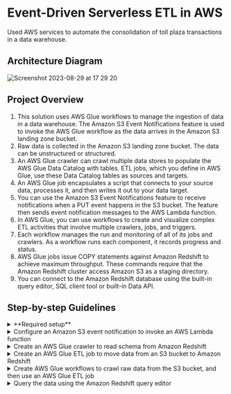 # Event-Driven Serverless ETL in AWS
Used AWS services to automate the consolidation of toll plaza transactions in a data warehouse.

## Architecture Diagram

![Screenshot 2023-08-29 at 17 29 20](https://github.com/martins-jean/Event-Driven-Serverless-ETL-in-AWS/assets/118685801/729e6e8f-2662-4a56-82da-a90a5b956eb4)

## Project Overview
1. This solution uses AWS Glue workflows to manage the ingestion of data in a data warehouse. The Amazon S3 Event Notifications feature is used to invoke the AWS Glue workflow as the data arrives in the Amazon S3 landing zone bucket.
2. Raw data is collected in the Amazon S3 landing zone bucket. The data can be unstructured or structured.
3. An AWS Glue crawler can crawl multiple data stores to populate the AWS Glue Data Catalog with tables. ETL jobs, which you define in AWS Glue, use these Data Catalog tables as sources and targets.
4. An AWS Glue job encapsulates a script that connects to your source data, processes it, and then writes it out to your data target.
5. You can use the Amazon S3 Event Notifications feature to receive notifications when a PUT event happens in the S3 bucket. The feature then sends event notification messages to the AWS Lambda function.
6. In AWS Glue, you can use workflows to create and visualize complex ETL activities that involve multiple crawlers, jobs, and triggers.
7. Each workflow manages the run and monitoring of all of its jobs and crawlers. As a workflow runs each component, it records progress and status.
8. AWS Glue jobs issue COPY statements against Amazon Redshift to achieve maximum throughput. These commands require that the Amazon Redshift cluster access Amazon S3 as a staging directory.
9. You can connect to the Amazon Redshift database using the built-in query editor, SQL client tool or built-in Data API.

## Step-by-step Guidelines
<details>
  <summary>**Required setup**</summary>
  1. Download the query included in the "create_table.txt" file.
  2. In S3, create a landing bucket and a staging bucket.
  3. Upload the "sample_data_toll_application.json" file to your landing bucket.
</details>

<details>
  <summary>Configure an Amazon S3 event notification to invoke an AWS Lambda function</summary>
  Click on your S3 staging bucket
</details>

<details>
  <summary>Create an AWS Glue crawler to read schema from Amazon Redshift</summary>
</details>

<details>
  <summary>Create an AWS Glue ETL job to move data from an S3 bucket to Amazon Redshift</summary>
</details>

<details>
  <summary>Create AWS Glue workflows to crawl raw data from the S3 bucket, and then use an AWS Glue ETL job</summary>
</details>

<details>
  <summary>Query the data using the Amazon Redshift query editor</summary>
</details>
